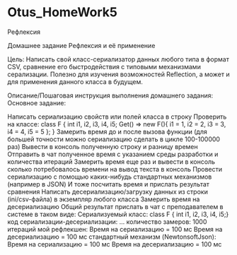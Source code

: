 # Otus_HomeWork5
Рефлексия

Домашнее задание
Рефлексия и её применение

Цель:
Написать свой класс-сериализатор данных любого типа в формат CSV, сравнение его быстродействия с типовыми механизмами серализации.
Полезно для изучения возможностей Reflection, а может и для применения данного класса в будущем.


Описание/Пошаговая инструкция выполнения домашнего задания:
Основное задание:

Написать сериализацию свойств или полей класса в строку
Проверить на классе: class F { int i1, i2, i3, i4, i5; Get() => new F(){ i1 = 1, i2 = 2, i3 = 3, i4 = 4, i5 = 5 }; }
Замерить время до и после вызова функции (для большей точности можно сериализацию сделать в цикле 100-100000 раз)
Вывести в консоль полученную строку и разницу времен
Отправить в чат полученное время с указанием среды разработки и количества итераций
Замерить время еще раз и вывести в консоль сколько потребовалось времени на вывод текста в консоль
Провести сериализацию с помощью каких-нибудь стандартных механизмов (например в JSON)
И тоже посчитать время и прислать результат сравнения
Написать десериализацию/загрузку данных из строки (ini/csv-файла) в экземпляр любого класса
Замерить время на десериализацию
Общий результат прислать в чат с преподавателем в системе в таком виде:
Сериализуемый класс: class F { int i1, i2, i3, i4, i5;}
код сериализации-десериализации: ...
количество замеров: 1000 итераций
мой рефлекшен:
Время на сериализацию = 100 мс
Время на десериализацию = 100 мс
стандартный механизм (NewtonsoftJson):
Время на сериализацию = 100 мс
Время на десериализацию = 100 мс
